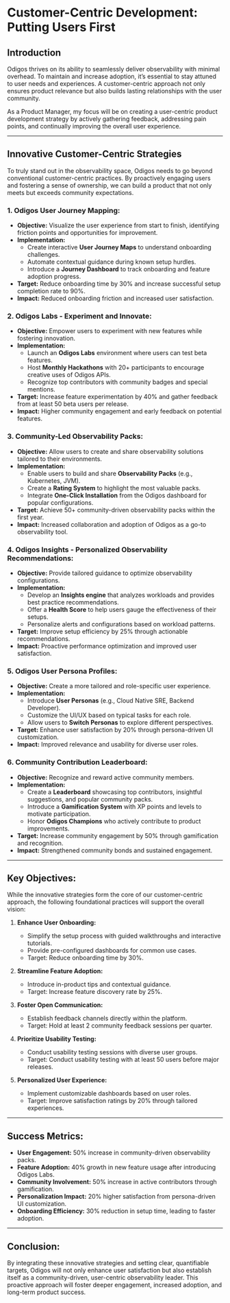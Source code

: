 # **Customer-Centric Development: Putting Users First**  

## **Introduction**  
Odigos thrives on its ability to seamlessly deliver observability with minimal overhead. To maintain and increase adoption, it’s essential to stay attuned to user needs and experiences. A customer-centric approach not only ensures product relevance but also builds lasting relationships with the user community.  

As a Product Manager, my focus will be on creating a user-centric product development strategy by actively gathering feedback, addressing pain points, and continually improving the overall user experience.  

---

## **Innovative Customer-Centric Strategies**  
To truly stand out in the observability space, Odigos needs to go beyond conventional customer-centric practices. By proactively engaging users and fostering a sense of ownership, we can build a product that not only meets but exceeds community expectations.  

### **1. Odigos User Journey Mapping:**  
- **Objective:** Visualize the user experience from start to finish, identifying friction points and opportunities for improvement.  
- **Implementation:**  
  - Create interactive **User Journey Maps** to understand onboarding challenges.  
  - Automate contextual guidance during known setup hurdles.  
  - Introduce a **Journey Dashboard** to track onboarding and feature adoption progress.  
- **Target:** Reduce onboarding time by 30% and increase successful setup completion rate to 90%.  
- **Impact:** Reduced onboarding friction and increased user satisfaction.  

### **2. Odigos Labs - Experiment and Innovate:**  
- **Objective:** Empower users to experiment with new features while fostering innovation.  
- **Implementation:**  
  - Launch an **Odigos Labs** environment where users can test beta features.  
  - Host **Monthly Hackathons** with 20+ participants to encourage creative uses of Odigos APIs.  
  - Recognize top contributors with community badges and special mentions.  
- **Target:** Increase feature experimentation by 40% and gather feedback from at least 50 beta users per release.  
- **Impact:** Higher community engagement and early feedback on potential features.  

### **3. Community-Led Observability Packs:**  
- **Objective:** Allow users to create and share observability solutions tailored to their environments.  
- **Implementation:**  
  - Enable users to build and share **Observability Packs** (e.g., Kubernetes, JVM).  
  - Create a **Rating System** to highlight the most valuable packs.  
  - Integrate **One-Click Installation** from the Odigos dashboard for popular configurations.  
- **Target:** Achieve 50+ community-driven observability packs within the first year.  
- **Impact:** Increased collaboration and adoption of Odigos as a go-to observability tool.  

### **4. Odigos Insights - Personalized Observability Recommendations:**  
- **Objective:** Provide tailored guidance to optimize observability configurations.  
- **Implementation:**  
  - Develop an **Insights engine** that analyzes workloads and provides best practice recommendations.  
  - Offer a **Health Score** to help users gauge the effectiveness of their setups.  
  - Personalize alerts and configurations based on workload patterns.  
- **Target:** Improve setup efficiency by 25% through actionable recommendations.  
- **Impact:** Proactive performance optimization and improved user satisfaction.  

### **5. Odigos User Persona Profiles:**  
- **Objective:** Create a more tailored and role-specific user experience.  
- **Implementation:**  
  - Introduce **User Personas** (e.g., Cloud Native SRE, Backend Developer).  
  - Customize the UI/UX based on typical tasks for each role.  
  - Allow users to **Switch Personas** to explore different perspectives.  
- **Target:** Enhance user satisfaction by 20% through persona-driven UI customization.  
- **Impact:** Improved relevance and usability for diverse user roles.  

### **6. Community Contribution Leaderboard:**  
- **Objective:** Recognize and reward active community members.  
- **Implementation:**  
  - Create a **Leaderboard** showcasing top contributors, insightful suggestions, and popular community packs.  
  - Introduce a **Gamification System** with XP points and levels to motivate participation.  
  - Honor **Odigos Champions** who actively contribute to product improvements.  
- **Target:** Increase community engagement by 50% through gamification and recognition.  
- **Impact:** Strengthened community bonds and sustained engagement.  

---

## **Key Objectives:**  
While the innovative strategies form the core of our customer-centric approach, the following foundational practices will support the overall vision:  

1. **Enhance User Onboarding:**  
   - Simplify the setup process with guided walkthroughs and interactive tutorials.  
   - Provide pre-configured dashboards for common use cases.  
   - Target: Reduce onboarding time by 30%.  

2. **Streamline Feature Adoption:**  
   - Introduce in-product tips and contextual guidance.  
   - Target: Increase feature discovery rate by 25%.  

3. **Foster Open Communication:**  
   - Establish feedback channels directly within the platform.  
   - Target: Hold at least 2 community feedback sessions per quarter.  

4. **Prioritize Usability Testing:**  
   - Conduct usability testing sessions with diverse user groups.  
   - Target: Conduct usability testing with at least 50 users before major releases.  

5. **Personalized User Experience:**  
   - Implement customizable dashboards based on user roles.  
   - Target: Improve satisfaction ratings by 20% through tailored experiences.  

---

## **Success Metrics:**  
- **User Engagement:** 50% increase in community-driven observability packs.  
- **Feature Adoption:** 40% growth in new feature usage after introducing Odigos Labs.  
- **Community Involvement:** 50% increase in active contributors through gamification.  
- **Personalization Impact:** 20% higher satisfaction from persona-driven UI customization.  
- **Onboarding Efficiency:** 30% reduction in setup time, leading to faster adoption.  

---

## **Conclusion:**  
By integrating these innovative strategies and setting clear, quantifiable targets, Odigos will not only enhance user satisfaction but also establish itself as a community-driven, user-centric observability leader. This proactive approach will foster deeper engagement, increased adoption, and long-term product success.  


